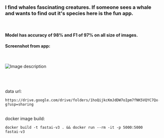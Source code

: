 ### I find whales fascinating creatures. If someone sees a whale and wants to find out it's species here is the fun app.
<br>

#### Model has accuracy of 98% and F1 of 97% on all size of images.
#### Screenshot from app: 
<br>

![Image description](https://github.com/zvikiNozadze/whale-classification/blob/master/imgonline-com-ua-twotoone-zw8XR9SGwgQJf.jpg)

<br><br><br>
data url: 

```
https://drive.google.com/drive/folders/1hoQijkcKmJdDW7oIpm7fNK5VQYC7Qx-g?usp=sharing
```

<br>
docker image build:

```
docker build -t fastai-v3 . && docker run --rm -it -p 5000:5000 fastai-v3
```
